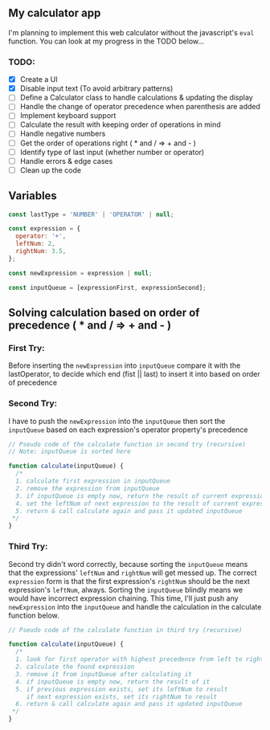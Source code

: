 ## My calculator app

I'm planning to implement this web calculator without the javascript's `eval` function.
You can look at my progress in the TODO below...

### TODO:

- [x] Create a UI
- [x] Disable input text (To avoid arbitrary patterns)
- [ ] Define a Calculator class to handle calculations & updating the display
- [ ] Handle the change of operator precedence when parenthesis are added
- [ ] Implement keyboard support
- [ ] Calculate the result with keeping order of operations in mind
- [ ] Handle negative numbers
- [ ] Get the order of operations right ( \* and / => + and - )
- [ ] Identify type of last input (whether number or operator)
- [ ] Handle errors & edge cases
- [ ] Clean up the code

## Variables

```js
const lastType = 'NUMBER' | 'OPERATOR' | null;

const expression = {
  operator: '+',
  leftNum: 2,
  rightNum: 3.5,
};

const newExpression = expression | null;

const inputQueue = [expressionFirst, expressionSecond];
```

## Solving calculation based on order of precedence ( \* and / => + and - )

### First Try:

Before inserting the `newExpression` into `inputQueue` compare it with the lastOperator,
to decide which end (fist || last) to insert it into based on order of precedence

### Second Try:

I have to push the `newExpression` into the `inputQueue`
then sort the `inputQueue` based on each expression's operator property's precedence

```js
// Pseudo code of the calculate function in second try (recursive)
// Note: inputQueue is sorted here

function calculate(inputQueue) {
  /*
  1. calculate first expression in inputQueue
  2. remove the expression from inputQueue
  3. if inputQueue is empty now, return the result of current expression
  4. set the leftNum of next expression to the result of current expression
  5. return & call calculate again and pass it updated inputQueue
 */
}
```

### Third Try:

Second try didn't word correctly, because sorting the `inputQueue` means that the expressions' `leftNum` and `rightNum` will get messed up.
The correct `expression` form is that the first expression's `rightNum` should be the next expression's `leftNum`, always.
Sorting the `inputQueue` blindly means we would have incorrect expression chaining.
This time, I'll just push any `newExpression` into the `inputQueue` and handle the calculation in the calculate function below.

```js
// Pseudo code of the calculate function in third try (recursive)

function calculate(inputQueue) {
  /*
  1. look for first operator with highest precedence from left to right
  2. calculate the found expression
  3. remove it from inputQueue after calculating it
  4. if inputQueue is empty now, return the result of it
  5. if previous expression exists, set its leftNum to result
     if next expression exists, set its rightNum to result
  6. return & call calculate again and pass it updated inputQueue
 */
}
```
